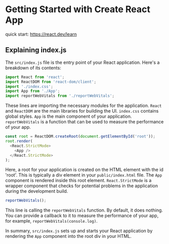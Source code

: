 # Getting Started with Create React App

quick start: https://react.dev/learn

## Explaining index.js

The `src/index.js` file is the entry point of your React application. Here's a breakdown of its contents:

```javascript
import React from 'react';
import ReactDOM from 'react-dom/client';
import './index.css';
import App from './App';
import reportWebVitals from './reportWebVitals';
```
These lines are importing the necessary modules for the application. `React` and `ReactDOM` are the main libraries for building the UI. `index.css` contains global styles. `App` is the main component of your application. `reportWebVitals` is a function that can be used to measure the performance of your app.

```javascript
const root = ReactDOM.createRoot(document.getElementById('root'));
root.render(
  <React.StrictMode>
    <App />
  </React.StrictMode>
);
```
Here, a root for your application is created on the HTML element with the id 'root'. This is typically a div element in your `public/index.html` file. The `App` component is rendered inside this root element. `React.StrictMode` is a wrapper component that checks for potential problems in the application during the development build.

```javascript
reportWebVitals();
```
This line is calling the `reportWebVitals` function. By default, it does nothing. You can provide a callback to it to measure the performance of your app, for example, `reportWebVitals(console.log)`.

In summary, `src/index.js` sets up and starts your React application by rendering the `App` component into the root div in your HTML.
